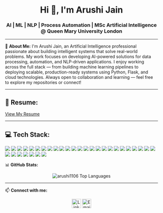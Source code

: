 <h1 align="center">Hi 👋, I'm Arushi Jain</h1>
<h3 align="center">AI | ML | NLP | Process Automation | MSc Artificial Intelligence @ Queen Mary University London</h3>

---

🔬 **About Me:**
I'm Arushi Jain, an Artificial Intelligence professional passionate about building intelligent systems that solve real-world problems. My work focuses on developing AI-powered solutions for data processing, automation, and NLP-driven applications. I enjoy working across the full stack — from building machine learning pipelines to deploying scalable, production-ready systems using Python, Flask, and cloud technologies.
Always open to collaboration and learning — feel free to explore my repositories or connect!

---

## 💼 Resume:

[View My Resume](https://github.com/arushi1106/arushi1106/blob/main/Arushi%20Jain.pdf)

---

## 💻 Tech Stack:

<p align="left">
  <img src="https://img.shields.io/badge/Python-3776AB?style=for-the-badge&logo=python&logoColor=white" />
  <img src="https://img.shields.io/badge/C++-00599C?style=for-the-badge&logo=c%2B%2B&logoColor=white" />
  <img src="https://img.shields.io/badge/C-00599C?style=for-the-badge&logo=c&logoColor=white" />
  <img src="https://img.shields.io/badge/JavaScript-F7DF1E?style=for-the-badge&logo=javascript&logoColor=black" />
  <img src="https://img.shields.io/badge/PHP-777BB4?style=for-the-badge&logo=php&logoColor=white" />
  <img src="https://img.shields.io/badge/HTML5-E34F26?style=for-the-badge&logo=html5&logoColor=white" />
  <img src="https://img.shields.io/badge/CSS3-1572B6?style=for-the-badge&logo=css3&logoColor=white" />
  <img src="https://img.shields.io/badge/Django-092E20?style=for-the-badge&logo=django&logoColor=white" />
  <img src="https://img.shields.io/badge/Flask-000000?style=for-the-badge&logo=flask&logoColor=white" />
  <img src="https://img.shields.io/badge/Streamlit-FF4B4B?style=for-the-badge&logo=streamlit&logoColor=white" />
  <img src="https://img.shields.io/badge/REST%20APIs-00599C?style=for-the-badge" />
  <img src="https://img.shields.io/badge/TensorFlow-FF6F00?style=for-the-badge&logo=tensorflow&logoColor=white" />
  <img src="https://img.shields.io/badge/Scikit--Learn-F7931E?style=for-the-badge&logo=scikit-learn&logoColor=white" />
  <img src="https://img.shields.io/badge/Pandas-150458?style=for-the-badge&logo=pandas&logoColor=white" />
  <img src="https://img.shields.io/badge/Numpy-013243?style=for-the-badge&logo=numpy&logoColor=white" />
  <img src="https://img.shields.io/badge/Seaborn-3776AB?style=for-the-badge" />
  <img src="https://img.shields.io/badge/NLP-8E44AD?style=for-the-badge" />
  <img src="https://img.shields.io/badge/Feature%20Engineering-2ECC71?style=for-the-badge" />
  <img src="https://img.shields.io/badge/Data%20Normalization-3498DB?style=for-the-badge" />
  <img src="https://img.shields.io/badge/Text%20Preprocessing-9B59B6?style=for-the-badge" />
  <img src="https://img.shields.io/badge/SQL-4479A1?style=for-the-badge&logo=mysql&logoColor=white" />
  <img src="https://img.shields.io/badge/MySQL%20Workbench-4479A1?style=for-the-badge&logo=mysql&logoColor=white" />
  <img src="https://img.shields.io/badge/SQLite-003B57?style=for-the-badge&logo=sqlite&logoColor=white" />
  <img src="https://img.shields.io/badge/PostgreSQL-4169E1?style=for-the-badge&logo=postgresql&logoColor=white" />
  <img src="https://img.shields.io/badge/AWS%20RDS-FF9900?style=for-the-badge&logo=amazonaws&logoColor=white" />
  <img src="https://img.shields.io/badge/Docker-2496ED?style=for-the-badge&logo=docker&logoColor=white" />
  <img src="https://img.shields.io/badge/Git-F05032?style=for-the-badge&logo=git&logoColor=white" />
  <img src="https://img.shields.io/badge/Arduino%20IDE-00979D?style=for-the-badge&logo=arduino&logoColor=white" />
  <img src="https://img.shields.io/badge/Web%20Scraping-34495E?style=for-the-badge" />
  <img src="https://img.shields.io/badge/API%20Integration-F1C40F?style=for-the-badge" />
  <img src="https://img.shields.io/badge/Process%20Automation-2C3E50?style=for-the-badge" />
  <img src="https://img.shields.io/badge/Excel%20Automation-27AE60?style=for-the-badge" />
</p>


📊 **GitHub Stats:**

<p align="center">
  <img src="https://github-readme-stats.vercel.app/api/top-langs/?username=arushi1106&layout=compact&theme=radical" alt="arushi1106 Top Languages" />
</p>

---

📫 **Connect with me:**

<p align="center">
<a href="https://www.linkedin.com/in/arushijain1106/" target="blank"><img align="center" src="https://cdn-icons-png.flaticon.com/512/174/174857.png" alt="LinkedIn" height="30" width="30" /></a>
<a href="mailto:jainarushi651@gmail.com"><img align="center" src="https://cdn-icons-png.flaticon.com/512/732/732200.png" alt="Email" height="30" width="30" /></a>
</p>
